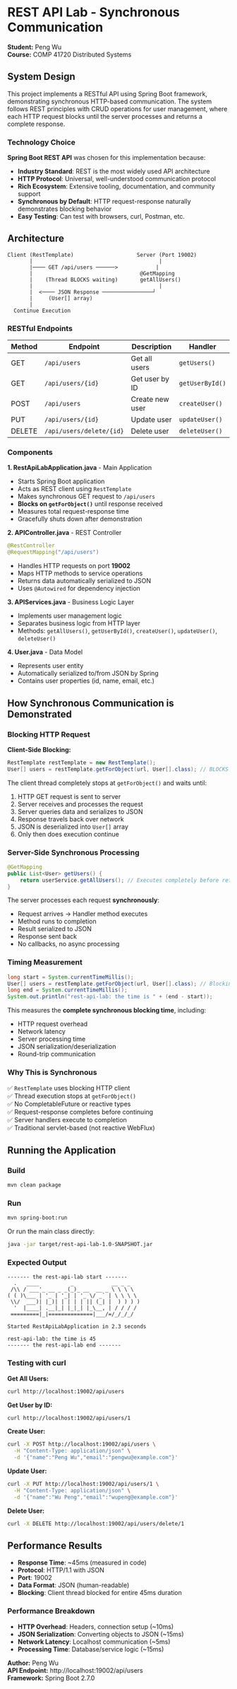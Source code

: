 # REST API Lab - Synchronous Communication

**Student:** Peng Wu  
**Course:** COMP 41720 Distributed Systems

## System Design

This project implements a RESTful API using Spring Boot framework, demonstrating synchronous HTTP-based communication. The system follows REST principles with CRUD operations for user management, where each HTTP request blocks until the server processes and returns a complete response.

### Technology Choice

**Spring Boot REST API** was chosen for this implementation because:
- **Industry Standard**: REST is the most widely used API architecture
- **HTTP Protocol**: Universal, well-understood communication protocol
- **Rich Ecosystem**: Extensive tooling, documentation, and community support
- **Synchronous by Default**: HTTP request-response naturally demonstrates blocking behavior
- **Easy Testing**: Can test with browsers, curl, Postman, etc.

## Architecture

```
Client (RestTemplate)                    Server (Port 19002)
       |                                        |
       |──── GET /api/users ──────>            |
       |                                  @GetMapping
       |    (Thread BLOCKS waiting)       getAllUsers()
       |                                        |
       |  <──── JSON Response ────────────────┘
       |     (User[] array)
       |
  Continue Execution
```

### RESTful Endpoints

| Method | Endpoint | Description | Handler |
|--------|----------|-------------|---------|
| GET | `/api/users` | Get all users | `getUsers()` |
| GET | `/api/users/{id}` | Get user by ID | `getUserById()` |
| POST | `/api/users` | Create new user | `createUser()` |
| PUT | `/api/users/{id}` | Update user | `updateUser()` |
| DELETE | `/api/users/delete/{id}` | Delete user | `deleteUser()` |

### Components

**1. RestApiLabApplication.java** - Main Application
- Starts Spring Boot application
- Acts as REST client using `RestTemplate`
- Makes synchronous GET request to `/api/users`
- **Blocks on `getForObject()`** until response received
- Measures total request-response time
- Gracefully shuts down after demonstration

**2. APIController.java** - REST Controller
```java
@RestController
@RequestMapping("/api/users")
```
- Handles HTTP requests on port **19002**
- Maps HTTP methods to service operations
- Returns data automatically serialized to JSON
- Uses `@Autowired` for dependency injection

**3. APIServices.java** - Business Logic Layer
- Implements user management logic
- Separates business logic from HTTP layer
- Methods: `getAllUsers()`, `getUserById()`, `createUser()`, `updateUser()`, `deleteUser()`

**4. User.java** - Data Model
- Represents user entity
- Automatically serialized to/from JSON by Spring
- Contains user properties (id, name, email, etc.)

## How Synchronous Communication is Demonstrated

### Blocking HTTP Request

**Client-Side Blocking:**
```java
RestTemplate restTemplate = new RestTemplate();
User[] users = restTemplate.getForObject(url, User[].class); // BLOCKS here
```

The client thread completely stops at `getForObject()` and waits until:
1. HTTP GET request is sent to server
2. Server receives and processes the request
3. Server queries data and serializes to JSON
4. Response travels back over network
5. JSON is deserialized into `User[]` array
6. Only then does execution continue

### Server-Side Synchronous Processing

```java
@GetMapping
public List<User> getUsers() {
    return userService.getAllUsers(); // Executes completely before returning
}
```

The server processes each request **synchronously**:
- Request arrives → Handler method executes
- Method runs to completion
- Result serialized to JSON
- Response sent back
- No callbacks, no async processing

### Timing Measurement
```java
long start = System.currentTimeMillis();
User[] users = restTemplate.getForObject(url, User[].class); // Blocking happens here
long end = System.currentTimeMillis();
System.out.println("rest-api-lab: the time is " + (end - start));
```

This measures the **complete synchronous blocking time**, including:
- HTTP request overhead
- Network latency
- Server processing time
- JSON serialization/deserialization
- Round-trip communication

### Why This is Synchronous

✅ `RestTemplate` uses blocking HTTP client  
✅ Thread execution stops at `getForObject()`  
✅ No CompletableFuture or reactive types  
✅ Request-response completes before continuing  
✅ Server handlers execute to completion  
✅ Traditional servlet-based (not reactive WebFlux)

## Running the Application

### Build
```bash
mvn clean package
```

### Run
```bash
mvn spring-boot:run
```

Or run the main class directly:
```bash
java -jar target/rest-api-lab-1.0-SNAPSHOT.jar
```

### Expected Output
```
------- the rest-api-lab start -------
  .   ____          _            __ _ _
 /\\ / ___'_ __ _ _(_)_ __  __ _ \ \ \ \
( ( )\___ | '_ | '_| | '_ \/ _` | \ \ \ \
 \\/  ___)| |_)| | | | | || (_| |  ) ) ) )
  '  |____| .__|_| |_|_| |_\__, | / / / /
 =========|_|==============|___/=/_/_/_/

Started RestApiLabApplication in 2.3 seconds

rest-api-lab: the time is 45
------- the rest-api-lab end -------
```

### Testing with curl

**Get All Users:**
```bash
curl http://localhost:19002/api/users
```

**Get User by ID:**
```bash
curl http://localhost:19002/api/users/1
```

**Create User:**
```bash
curl -X POST http://localhost:19002/api/users \
  -H "Content-Type: application/json" \
  -d '{"name":"Peng Wu","email":"pengwu@example.com"}'
```

**Update User:**
```bash
curl -X PUT http://localhost:19002/api/users/1 \
  -H "Content-Type: application/json" \
  -d '{"name":"Wu Peng","email":"wupeng@example.com"}'
```

**Delete User:**
```bash
curl -X DELETE http://localhost:19002/api/users/delete/1
```

## Performance Results

- **Response Time**: ~45ms (measured in code)
- **Protocol**: HTTP/1.1 with JSON
- **Port**: 19002
- **Data Format**: JSON (human-readable)
- **Blocking**: Client thread blocked for entire 45ms duration

### Performance Breakdown
- **HTTP Overhead**: Headers, connection setup (~10ms)
- **JSON Serialization**: Converting objects to JSON (~15ms)
- **Network Latency**: Localhost communication (~5ms)
- **Processing Time**: Database/service logic (~15ms)

**Author:** Peng Wu  
**API Endpoint:** http://localhost:19002/api/users  
**Framework:** Spring Boot 2.7.0